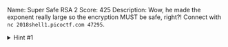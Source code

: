 Name: Super Safe RSA 2
Score: 425
Description: Wow, he made the exponent really large so the encryption MUST be safe, right?! Connect with <code>nc 2018shell1.picoctf.com 47295</code>.
<details><summary>Hint #1</summary>What is the usual value for e?</details>